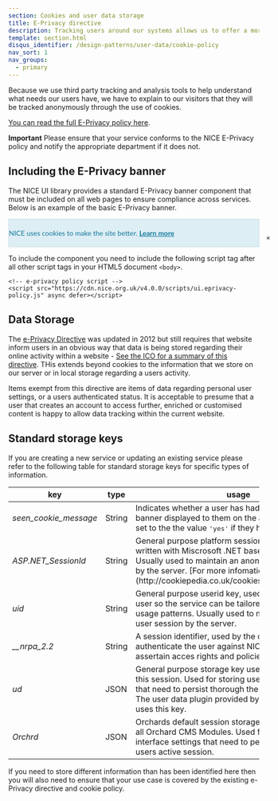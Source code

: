 ```yaml
---
section: Cookies and user data storage
title: E-Privacy directive
description: Tracking users around our systems allows us to offer a more tailored service but users need to know what information we are tracking.
template: section.html
disqus_identifier: /design-patterns/user-data/cookie-policy
nav_sort: 1
nav_groups:
  - primary
---
```


Because we use third party tracking and analysis tools to help understand what needs our users have, we have to explain to our visitors that they will be tracked anonymously through the use of cookies.

[You can read the full E-Privacy policy here](http://www.nice.org.uk/cookies).

<div class="notice notice-important">
  <p><strong>Important</strong> Please ensure that your service conforms to the NICE E-Privacy policy and notify the appropriate department if it does not.</p>
</div>

## Including the E-Privacy banner

The NICE UI library provides a standard E-Privacy banner component that must be included on all
web pages to ensure compliance across services. Below is an example of the basic E-Privacy banner.

<div class="guide-example example-processed">
<div style="display:block;font-family:Lato,Arial,Helvetica,sans-serif;background:#ddeef4;border:1px solid #cddee4;color:#11779b;" id="cookiePolicy"><div style="display:block;margin:0 auto;width:95.74468085%;max-width:1170px;padding:12px 36px 12px 0;padding:1.2rem 3.6rem 1.2rem 0"><button style="float:right;margin:0 -36px 0 0;margin:0 -3.6rem 0 0;padding:0 1em;line-height:24px;line-height:2.4rem;background:none;border:0;color:#000;cursor:pointer;" onclick="return false;">×</button>NICE uses cookies to make the site better. <a href="http://www.nice.org.uk/cookies" target="_blank" style="font-weight:700;color:inherit">Learn more</a></div></div>
</div>

To include the component you need to include the following script tag after all
other script tags in your HTML5 document <code>&lt;body&gt;</code>.

<pre class="prettyprint linenums"><code>&lt;!-- e-privacy policy script --&gt;
&lt;script src="https://cdn.nice.org.uk/v4.0.0/scripts/ui.eprivacy-policy.js" async defer&gt;&lt;/script&gt;</code></pre>

## Data Storage

The [e-Privacy Directive](http://eur-lex.europa.eu/legal-content/EN/TXT/HTML/?uri=CELEX:31995L0046&from=en) was updated in 2012 but still requires that website inform users in an obvious way that data is being stored regarding their online activity within a website - [See the ICO for a summary of this directive](https://ico.org.uk/for-organisations/guide-to-pecr/cookies/). THis extends beyond cookies to the information that we store on our server or in local storage regarding a users activity.

Items exempt from this directive are items of data regarding personal user settings, or a users authenticated status. It is acceptable to presume that a user that creates an account to access further, enriched or customised content is happy to allow data tracking within the current website.

## Standard storage keys

If you are creating a new service or updating an existing service please refer to the following table for standard storage keys for specific types of information.

<table>
  <thead>
    <tr>
      <th>key</th><th>type</th>
      <th>usage</th>
    </tr>
  </thead>
  <tbody>
    <tr>
      <td><var>seen_cookie_message</var></td><td>String</td>
      <td>Indicates whether a user has had the The e-Privacy banner displayed to them on the active service. It is set to the the value <samp>'yes'</samp> if they have.</td>
    </tr>
    <tr>
      <td><var>ASP.NET_SessionId</var></td><td>String</td>
      <td>General purpose platform session key, used by sites written with Miscrosoft .NET based technologies. Usually used to maintain an anonymised user session by the server. [For more infomation see cookiepedia](http://cookiepedia.co.uk/cookies/ASP.NET_SessionId)</td>
    </tr>
    <tr>
      <td><var>uid</var></td><td>String</td>
      <td>General purpose userid key, used to identify a known user so the service can be tailored to their needs or usage patterns. Usually used to maintain an known user session by the server.</td>
    </tr>
    <tr>
      <td><var>__nrpa_2.2</var></td><td>String</td>
      <td>A session identifier, used by the operational service to authenticate the user against NICE Accounts to assertain acces rights and policies for an individual.</td>
    </tr>
    <tr>
      <td><var>ud</var></td><td>JSON</td>
      <td>General purpose storage key used to keep data for this session. Used for storing user interface settings that need to persist thorough the users active session. The user data plugin provided by the NICE UI library uses this key.</td>
    </tr>
    <tr>
      <td><var>Orchrd</var></td><td>JSON</td>
      <td>Orchards default session storage bucket available to all Orchard CMS Modules. Used for storing user interface settings that need to persist thorough the users active session.</td>
    </tr>
  </tbody>
</table>

If you need to store different information than has been identified here then you will also need to ensure that your use case is covered by the existing e-Privacy directive and cookie policy.
